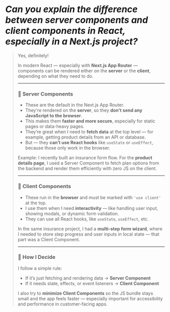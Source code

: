  # *Can you explain the difference between server components and client components in React, especially in a Next.js project?*

> Yes, definitely!
>
> In modern React — especially with **Next.js App Router** — components can be rendered either on the **server** or the **client**, depending on what they need to do.
>
> ---
>
> ### 🔹 Server Components
> - These are the default in the Next.js App Router.
> - They're rendered on the **server**, so they **don't send any JavaScript to the browser**.
> - This makes them **faster and more secure**, especially for static pages or data-heavy pages.
> - They’re great when I need to **fetch data** at the top level — for example, getting product details from an API or database.
> - But — they **can’t use React hooks** like `useState` or `useEffect`, because those only work in the browser.
>
> Example: I recently built an insurance form flow. For the **product details page**, I used a Server Component to fetch plan options from the backend and render them efficiently with zero JS on the client.
>
> ---
>
> ### 🔸 Client Components
> - These run in the **browser** and must be marked with `'use client'` at the top.
> - I use them when I need **interactivity** — like handling user input, showing modals, or dynamic form validation.
> - They can use all React hooks, like `useState`, `useEffect`, etc.
>
> In the same insurance project, I had a **multi-step form wizard**, where I needed to store step progress and user inputs in local state — that part was a Client Component.
>
> ---
>
> ### 🚀 How I Decide
> I follow a simple rule:
> - If it’s just fetching and rendering data → **Server Component**
> - If it needs state, effects, or event listeners → **Client Component**
>
> I also try to **minimize Client Components** so the JS bundle stays small and the app feels faster — especially important for accessibility and performance in customer-facing apps.

